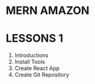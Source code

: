 # MERN AMAZON

# LESSONS 1

1. Introductions
2. Install Tools
3. Create React App
4. Create Git Repository
